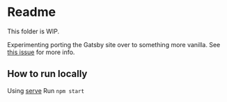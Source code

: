 # Readme

This folder is WIP.

Experimenting porting the Gatsby site over to something more vanilla. See [this issue](https://github.com/cfereday/charlottebrf.dev/issues/11) for more info.

## How to run locally
Using [serve](https://github.com/vercel/serve)
Run `npm start`
